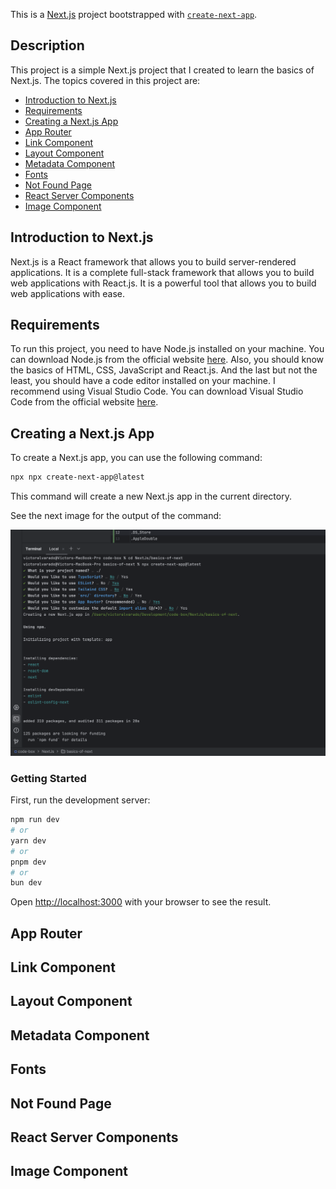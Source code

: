 This is a [Next.js](https://nextjs.org/) project bootstrapped with [`create-next-app`](https://github.com/vercel/next.js/tree/canary/packages/create-next-app).

## Description

This project is a simple Next.js project that I created to learn the basics of Next.js.
The topics covered in this project are:

- [Introduction to Next.js](#introduction-to-nextjs)
- [Requirements](#requirements)
- [Creating a Next.js App](#creating-a-nextjs-app)
- [App Router](#app-router)
- [Link Component](#link-component)
- [Layout Component](#layout-component)
- [Metadata Component](#metadata-component)
- [Fonts](#fonts)
- [Not Found Page](#not-found-page)
- [React Server Components](#react-server-components)
- [Image Component](#image-component)

## Introduction to Next.js

Next.js is a React framework that allows you to build server-rendered applications. It is a complete full-stack framework that allows you to build web applications with React.js. It is a powerful tool that allows you to build web applications with ease.

## Requirements

To run this project, you need to have Node.js installed on your machine. You can download Node.js from the official website [here](https://nodejs.org/).
Also, you should know the basics of HTML, CSS, JavaScript and React.js.
And the last but not the least, you should have a code editor installed on your machine. I recommend using Visual Studio Code. You can download Visual Studio Code from the official website [here](https://code.visualstudio.com/).

## Creating a Next.js App

To create a Next.js app, you can use the following command:

```bash 
npx npx create-next-app@latest
```

This command will create a new Next.js app in the current directory.

See the next image for the output of the command:

![Create Next.js App](./public/doc-images/screenshot-of-commands-used-to-create-the-project.png)

### Getting Started

First, run the development server:

```bash
npm run dev
# or
yarn dev
# or
pnpm dev
# or
bun dev
```

Open [http://localhost:3000](http://localhost:3000) with your browser to see the result.

## App Router

## Link Component

## Layout Component

## Metadata Component

## Fonts

## Not Found Page

## React Server Components

## Image Component